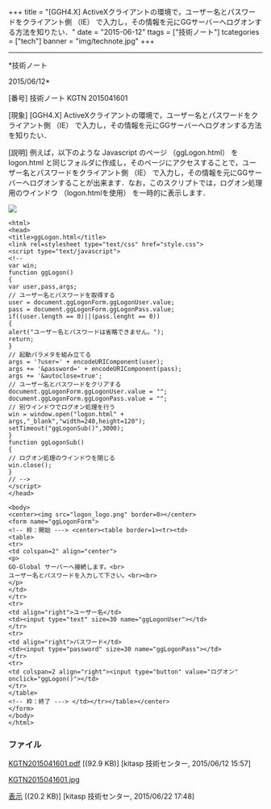 ﻿+++
title = "[GGH4.X] ActiveXクライアントの環境で，ユーザー名とパスワードをクライアント側 （IE） で入力し，その情報を元にGGサーバーへログオンする方法を知りたい．"
date = "2015-06-12"
ttags = ["技術ノート"]
tcategories = ["tech"]
banner = "img/technote.jpg"
+++

-----------------------------------------------------------------------------------------------------------------------------

*技術ノート

2015/06/12*


[番号]
技術ノート KGTN 2015041601

[現象]
[GGH4.X]
ActiveXクライアントの環境で，ユーザー名とパスワードをクライアント側
（IE） で入力し，その情報を元にGGサーバーへログオンする方法を知りたい．

[説明]
例えば，以下のような Javascript のページ （ggLogon.html） を logon.html
と同じフォルダに作成し，そのページにアクセスすることで，ユーザー名とパスワードをクライアント側
（IE）
で入力し，その情報を元にGGサーバーへログオンすることが出来ます．なお，このスクリプトでは，ログオン処理用のウインドウ
（logon.htmlを使用） を一時的に表示します．

![](http://techreport.kitasp.net/attachments/download/2045/KGTN2015041601.jpg)

    <html>
    <head>
    <title>ggLogon.html</title>
    <link rel=stylesheet type="text/css" href="style.css">
    <script type="text/javascript">
    <!--
    var win;
    function ggLogon()
    {
    var user,pass,args;
    // ユーザー名とパスワードを取得する
    user = document.ggLogonForm.ggLogonUser.value;
    pass = document.ggLogonForm.ggLogonPass.value;
    if((user.length == 0)||(pass.lenght == 0))
    {
    alert("ユーザー名とパスワードは省略できません。");
    return;
    }
    // 起動パラメタを組み立てる
    args = '?user=' + encodeURIComponent(user);
    args += '&password=' + encodeURIComponent(pass);
    args += '&autoclose=true';
    // ユーザー名とパスワードをクリアする
    document.ggLogonForm.ggLogonUser.value = "";
    document.ggLogonForm.ggLogonPass.value = "";
    // 別ウインドウでログオン処理を行う
    win = window.open("logon.html" + args,"_blank","width=240,height=120");
    setTimeout("ggLogonSub()",3000);
    }
    function ggLogonSub()
    {
    // ログオン処理のウインドウを閉じる
    win.close();
    }
    // -->
    </script>
    </head>

    <body>
    <center><img src="logon_logo.png" border=0></center>
    <form name="ggLogonForm">
    <!-- 枠：開始 ---> <center><table border=1><tr><td>
    <table>
    <tr>
    <td colspan=2" align="center">
    <p>
    GO-Global サーバーへ接続します。<br>
    ユーザー名とパスワードを入力して下さい。<br><br>
    </p>
    </td>
    </tr>
    <tr>
    <td align="right">ユーザー名</td>
    <td><input type="text" size=30 name="ggLogonUser"></td>
    </tr>
    <tr>
    <td align="right">パスワード</td>
    <td><input type="password" size=30 name="ggLogonPass"></td>
    </tr>
    <tr>
    <td colspan=2 align="right"><input type="button" value="ログオン" 
    onclick="ggLogon()"></td>
    </tr>
    </table>
    <!-- 枠：終了 ---> </td></tr></table></center>
    </form>
    </body>
    </html>


### ファイル

 
 


[KGTN2015041601.pdf](http://techreport.kitasp.net/attachments/download/1898/KGTN2015041601.pdf)
 [(92.9 KB)] [kitasp 技術センター, 2015/06/12
15:57]

[KGTN2015041601.jpg](http://techreport.kitasp.net/attachments/download/2045/KGTN2015041601.jpg)

[表示](http://techreport.kitasp.net/attachments/2045/KGTN2015041601.jpg "表示")
 [(20.2 KB)] [kitasp 技術センター, 2015/06/22
17:48]


 


 

